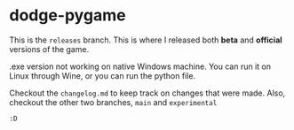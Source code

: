 # dodge-pygame

This is the `releases` branch. This is where I released both **beta** and **official** versions of the game.

.exe version not working on native Windows machine. You can run it on Linux through Wine, or you can run the python file.

Checkout the `changelog.md` to keep track on changes that were made. Also, checkout the other two branches, `main` and `experimental`

`:D` 
